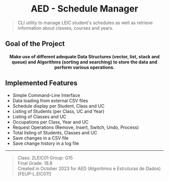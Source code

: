 <h1 align="center">AED - Schedule Manager</h1>

> CLI utility to manage LEIC student's schedules as well as retrieve information about classes, courses and years.  

## Goal of the Project

<h4 align="center"> Make use of different adequate Data Structures (vector, list, stack and queue) and Algorithms (sorting and searching) to store the data and perform various operations.</h4>

## Implemented Features

- Simple Command-Line Interface
- Data loading from external CSV files
- Schedule display per Student, Class and UC
- Listing of Students (per Class, UC and Year)
- Listing of Classes and UC
- Occupations per Class, Year and UC
- Request Operations (Remove, Insert, Switch, Undo, Process)
- Total listing of Students, Classes and UC
- Save changes in a CSV file
- Save change history in a log file

---

> Class: 2LEIC01 Group: G15  
> Final Grade: 18.8  
> Created in October 2023 for AED (Algoritmos e Estruturas de Dados) [FEUP-L.EIC011]  